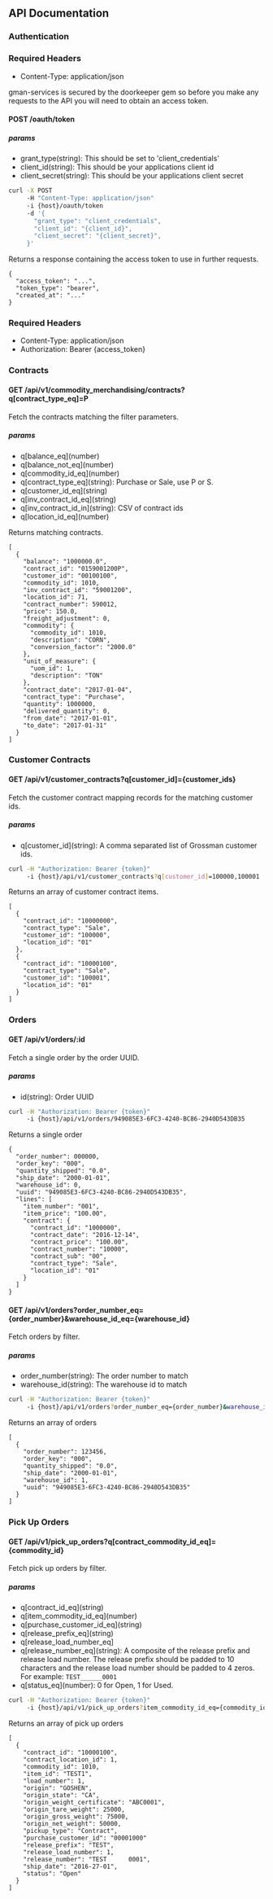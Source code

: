 ## API Documentation

### Authentication

### Required Headers
* Content-Type: application/json

gman-services is secured by the doorkeeper gem so before you make any requests
to the API you will need to obtain an access token.

#### POST /oauth/token

##### params
* grant_type(string):    This should be set to 'client_credentials'
* client_id(string):     This should be your applications client id
* client_secret(string): This should be your applications client secret

```bash
curl -X POST
     -H "Content-Type: application/json"
     -i {host}/oauth/token
     -d '{
       "grant_type": "client_credentials",
       "client_id": "{client_id}",
       "client_secret": "{client_secret}",
     }'
```

Returns a response containing the access token to use in further requests.

```
{
  "access_token": "...",
  "token_type": "bearer",
  "created_at": "..."
}
```

### Required Headers
* Content-Type: application/json
* Authorization: Bearer {access_token}

### Contracts

#### GET /api/v1/commodity_merchandising/contracts?q[contract_type_eq]=P

Fetch the contracts matching the filter parameters.

##### params
* q\[balance_eq\](number)
* q\[balance_not_eq\](number)
* q\[commodity_id_eq\](number)
* q\[contract_type_eq\](string): Purchase or Sale, use P or S.
* q\[customer_id_eq\](string)
* q\[inv_contract_id_eq\](string)
* q\[inv_contract_id_in\](string): CSV of contract ids
* q\[location_id_eq\](number)

Returns matching contracts.

```
[
  {
    "balance": "1000000.0",
    "contract_id": "0159001200P",
    "customer_id": "00100100",
    "commodity_id": 1010,
    "inv_contract_id": "59001200",
    "location_id": 71,
    "contract_number": 590012,
    "price": 150.0,
    "freight_adjustment": 0,
    "commodity": {
      "commodity_id": 1010,
      "description": "CORN",
      "conversion_factor": "2000.0"
    },
    "unit_of_measure": {
      "uom_id": 1,
      "description": "TON"
    },
    "contract_date": "2017-01-04",
    "contract_type": "Purchase",
    "quantity": 1000000,
    "delivered_quantity": 0,
    "from_date": "2017-01-01",
    "to_date": "2017-01-31"
  }
]
```

### Customer Contracts

#### GET /api/v1/customer_contracts?q[customer_id]={customer_ids}

Fetch the customer contract mapping records for the matching customer ids.

##### params
* q\[customer_id\](string): A comma separated list of Grossman customer ids.

```bash
curl -H "Authorization: Bearer {token}"
     -i {host}/api/v1/customer_contracts?q[customer_id]=100000,100001
```

Returns an array of customer contract items.

```
[
  {
    "contract_id": "10000000",
    "contract_type": "Sale",
    "customer_id": "100000",
    "location_id": "01"
  },
  {
    "contract_id": "10000100",
    "contract_type": "Sale",
    "customer_id": "100001",
    "location_id": "01"
  }
]
```

### Orders

#### GET /api/v1/orders/:id

Fetch a single order by the order UUID.

##### params
* id(string): Order UUID

```bash
curl -H "Authorization: Bearer {token}"
     -i {host}/api/v1/orders/949085E3-6FC3-4240-BC86-2940D543DB35
```

Returns a single order

```
{
  "order_number": 000000,
  "order_key": "000",
  "quantity_shipped": "0.0",
  "ship_date": "2000-01-01",
  "warehouse_id": 0,
  "uuid": "949085E3-6FC3-4240-BC86-2940D543DB35",
  "lines": [
    "item_number": "001",
    "item_price": "100.00",
    "contract": {
      "contract_id": "1000000",
      "contract_date": "2016-12-14",
      "contract_price": "100.00",
      "contract_number": "10000",
      "contract_sub": "00",
      "contract_type": "Sale",
      "location_id": "01"
    }
  ]
}
```

#### GET /api/v1/orders?order_number_eq={order_number}&warehouse_id_eq={warehouse_id}

Fetch orders by filter.

##### params
* order_number(string): The order number to match
* warehouse_id(string): The warehouse id to match

```bash
curl -H "Authorization: Bearer {token}"
     -i {host}/api/v1/orders?order_number_eq={order_number}&warehouse_id_eq={warehouse_id}
```

Returns an array of orders

```
[
  {
    "order_number": 123456,
    "order_key": "000",
    "quantity_shipped": "0.0",
    "ship_date": "2000-01-01",
    "warehouse_id": 1,
    "uuid": "949085E3-6FC3-4240-BC86-2940D543DB35"
  }
]
```

### Pick Up Orders

#### GET /api/v1/pick_up_orders?q[contract_commodity_id_eq]={commodity_id}

Fetch pick up orders by filter.

##### params
* q\[contract_id_eq\](string)
* q\[item_commodity_id_eq\](number)
* q\[purchase_customer_id_eq\](string)
* q\[release_prefix_eq\](string)
* q\[release_load_number_eq\]
* q\[release_number_eq\](string): A composite of the release prefix and release load
  number. The release prefix should be padded to 10 characters and the release
  load number should be padded to 4 zeros. For example:
    `TEST______0001`
* q\[status_eq\](number): 0 for Open, 1 for Used.

```bash
curl -H "Authorization: Bearer {token}"
     -i {host}/api/v1/pick_up_orders?item_commodity_id_eq={commodity_id}
```

Returns an array of pick up orders

```
[
  {
    "contract_id": "10000100",
    "contract_location_id": 1,
    "commodity_id": 1010,
    "item_id": "TEST1",
    "load_number": 1,
    "origin": "GOSHEN",
    "origin_state": "CA",
    "origin_weight_certificate": "ABC0001",
    "origin_tare_weight": 25000,
    "origin_gross_weight": 75000,
    "origin_net_weight": 50000,
    "pickup_type": "Contract",
    "purchase_customer_id": "00001000"
    "release_prefix": "TEST",
    "release_load_number": 1,
    "release_number": "TEST      0001",
    "ship_date": "2016-27-01",
    "status": "Open"
  }
]
```
